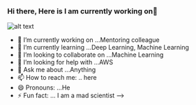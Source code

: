### Hi there, Here is I am currently working on👋
![alt text](https://img.shields.io/badge/Python-3776AB?style=for-the-badge&logo=python&logoColor=white)


- 🔭 I’m currently working on ...Mentoring colleague
- 🌱 I’m currently learning ...Deep Learning, Machine Learning
- 👯 I’m looking to collaborate on ...Machine Learning
- 🤔 I’m looking for help with ...AWS
- 💬 Ask me about ...Anything
- 📫 How to reach me: .. here
- 😄 Pronouns: ...He
- ⚡ Fun fact: ... I am a mad scientist
-->
